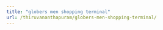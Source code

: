 ```yaml
---
title: "globers men shopping terminal"
url: /thiruvananthapuram/globers-men-shopping-terminal/
---
```

